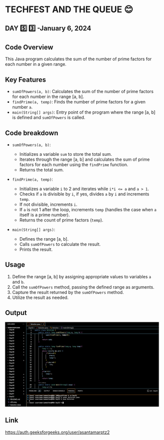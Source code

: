# TECHFEST AND THE QUEUE :blush:
## DAY :five: :three: -January 6, 2024

## Code Overview

This Java program calculates the sum of the number of prime factors for each number in a given range.

## Key Features

- `sumOfPowers(a, b)`: Calculates the sum of the number of prime factors for each number in the range [a, b].
- `findPrime(a, temp)`: Finds the number of prime factors for a given number `a`.
- `main(String[] args)`: Entry point of the program where the range [a, b] is defined and `sumOfPowers` is called.

## Code breakdown

- `sumOfPowers(a, b)`: 
  - Initializes a variable `sum` to store the total sum.
  - Iterates through the range [a, b] and calculates the sum of prime factors for each number using the `findPrime` function.
  - Returns the total sum.

- `findPrime(a, temp)`: 
  - Initializes a variable `i` to 2 and iterates while `i*i <= a` and `a > 1`.
  - Checks if `a` is divisible by `i`, if yes, divides `a` by `i` and increments `temp`.
  - If not divisible, increments `i`.
  - If `a` is not 1 after the loop, increments `temp` (handles the case when `a` itself is a prime number).
  - Returns the count of prime factors (`temp`).

- `main(String[] args)`:
  - Defines the range [a, b].
  - Calls `sumOfPowers` to calculate the result.
  - Prints the result.

## Usage

1. Define the range [a, b] by assigning appropriate values to variables `a` and `b`.
2. Call the `sumOfPowers` method, passing the defined range as arguments.
3. Capture the result returned by the `sumOfPowers` method.
4. Utilize the result as needed.

## Output

![Reference Image](s53.png)

## Link
<https://auth.geeksforgeeks.org/user/asantamarptz2>

